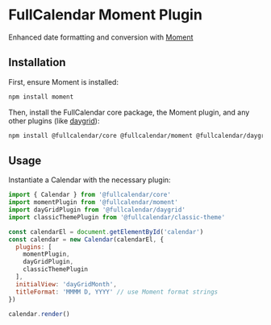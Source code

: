 
# FullCalendar Moment Plugin

Enhanced date formatting and conversion with [Moment](https://momentjs.com/)

## Installation

First, ensure Moment is installed:

```sh
npm install moment
```

Then, install the FullCalendar core package, the Moment plugin, and any other plugins (like [daygrid](https://fullcalendar.io/docs/month-view)):

```sh
npm install @fullcalendar/core @fullcalendar/moment @fullcalendar/daygrid
```

## Usage

Instantiate a Calendar with the necessary plugin:

```js
import { Calendar } from '@fullcalendar/core'
import momentPlugin from '@fullcalendar/moment'
import dayGridPlugin from '@fullcalendar/daygrid'
import classicThemePlugin from '@fullcalendar/classic-theme'

const calendarEl = document.getElementById('calendar')
const calendar = new Calendar(calendarEl, {
  plugins: [
    momentPlugin,
    dayGridPlugin,
    classicThemePlugin
  ],
  initialView: 'dayGridMonth',
  titleFormat: 'MMMM D, YYYY' // use Moment format strings
})

calendar.render()
```
